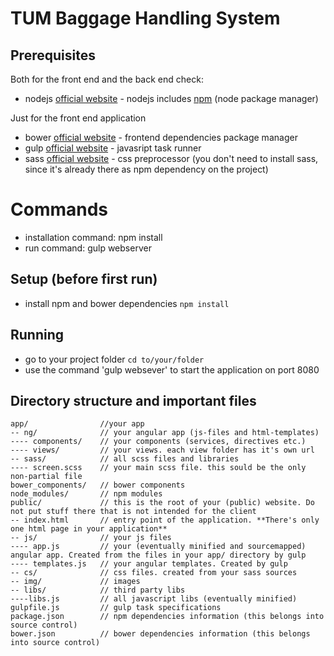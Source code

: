 # TUM Baggage Handling System

## Prerequisites

Both for the front end and the back end check:

* nodejs [official website](https://nodejs.org/en/) - nodejs includes [npm](https://www.npmjs.com/) (node package manager)


Just for the front end application

* bower [official website](http://bower.io/) - frontend dependencies package manager
* gulp [official website](http://gulpjs.com/) - javasript task runner
* sass [official website](http://sass-lang.com/) - css preprocessor (you don't need to install sass, since it's already there as npm dependency on the project)


# Commands
 * installation command: npm install
 * run command: gulp webserver


## Setup (before first run)

* install npm and bower dependencies `npm install`

## Running

* go to your project folder `cd to/your/folder`
* use the command 'gulp websever' to start the application on port 8080

## Directory structure and important files

```
app/                //your app
-- ng/              // your angular app (js-files and html-templates)
---- components/    // your components (services, directives etc.)
---- views/         // your views. each view folder has it's own url
-- sass/            // all scss files and libraries
---- screen.scss    // your main scss file. this sould be the only non-partial file
bower_components/   // bower components
node_modules/       // npm modules
public/             // this is the root of your (public) website. Do not put stuff there that is not intended for the client
-- index.html       // entry point of the application. **There's only one html page in your application**
-- js/              // your js files
---- app.js         // your (eventually minified and sourcemapped) angular app. Created from the files in your app/ directory by gulp
---- templates.js   // your angular templates. Created by gulp
-- cs/              // css files. created from your sass sources
-- img/             // images
-- libs/            // third party libs
----libs.js         // all javascript libs (eventually minified)
gulpfile.js         // gulp task specifications
package.json        // npm dependencies information (this belongs into source control)
bower.json          // bower dependencies information (this belongs into source control)
```
